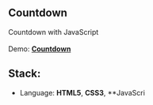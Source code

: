 ## Countdown

Countdown with JavaScript<br>
<br>
Demo: **[Countdown](https://dejanv91.github.io/14-Countdown-Timer/index.html)**

## Stack:
* Language: **HTML5**, **CSS3**, **JavaScri
